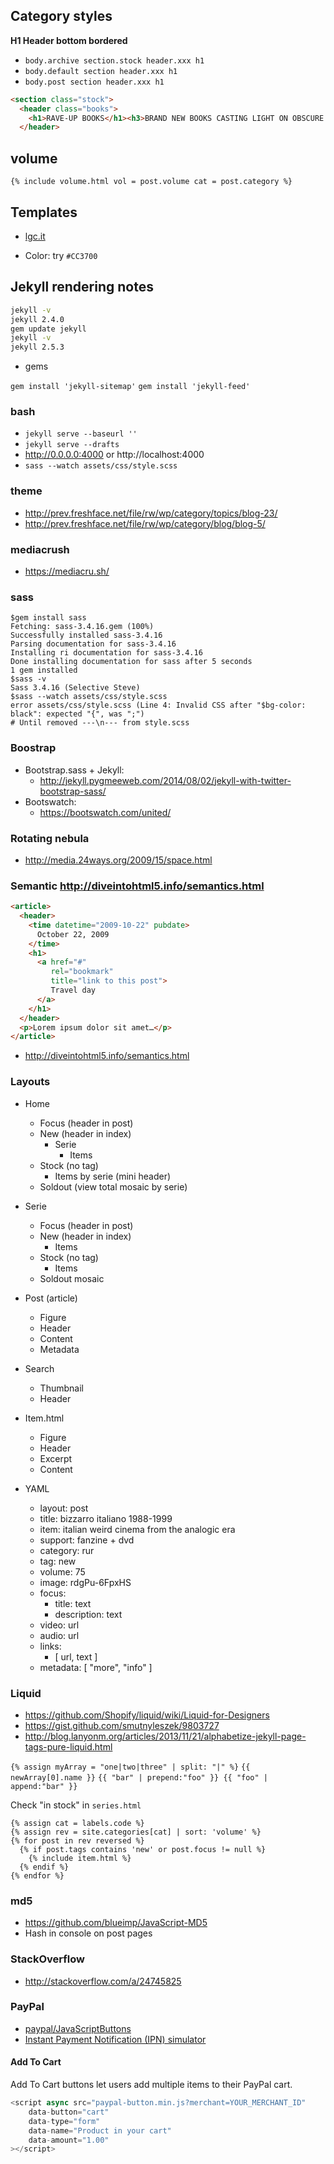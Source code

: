 ## Category styles

**H1 Header bottom bordered**

* `body.archive section.stock header.xxx h1`
* `body.default section header.xxx h1`
* `body.post section header.xxx h1`

```html
<section class="stock">
  <header class="books">
    <h1>RAVE-UP BOOKS</h1><h3>BRAND NEW BOOKS CASTING LIGHT ON OBSCURE AND RARE MUSIC!</h3>
  </header>
```

## volume

`{% include volume.html vol = post.volume cat = post.category %}`

## Templates

- [lgc.it](http://www.lgc.it/it/stampa/multimedia-cd-dvd-vinile/custodie-dischi-vinile)

- Color: try `#CC3700`

## Jekyll rendering notes

```bash
jekyll -v
jekyll 2.4.0
gem update jekyll
jekyll -v
jekyll 2.5.3
```

- gems

`gem install 'jekyll-sitemap'`
`gem install 'jekyll-feed'`

### bash
  - `jekyll serve --baseurl ''`
  - `jekyll serve --drafts`
  - http://0.0.0.0:4000 or http://localhost:4000
  - `sass --watch assets/css/style.scss`

### theme
- http://prev.freshface.net/file/rw/wp/category/topics/blog-23/
- http://prev.freshface.net/file/rw/wp/category/blog/blog-5/

### mediacrush
  - https://mediacru.sh/

### sass

```shell
$gem install sass
Fetching: sass-3.4.16.gem (100%)
Successfully installed sass-3.4.16
Parsing documentation for sass-3.4.16
Installing ri documentation for sass-3.4.16
Done installing documentation for sass after 5 seconds
1 gem installed
$sass -v
Sass 3.4.16 (Selective Steve)
$sass --watch assets/css/style.scss
error assets/css/style.scss (Line 4: Invalid CSS after "$bg-color: black": expected "{", was ";")
# Until removed ---\n--- from style.scss
```

### Boostrap
- Bootstrap.sass + Jekyll:
  - http://jekyll.pygmeeweb.com/2014/08/02/jekyll-with-twitter-bootstrap-sass/
- Bootswatch:
  - https://bootswatch.com/united/

### Rotating nebula
- http://media.24ways.org/2009/15/space.html

### Semantic http://diveintohtml5.info/semantics.html
```html
<article>
  <header>
    <time datetime="2009-10-22" pubdate>
      October 22, 2009
    </time>
    <h1>
      <a href="#"
         rel="bookmark"
         title="link to this post">
         Travel day
      </a>
    </h1>
  </header>
  <p>Lorem ipsum dolor sit amet…</p>
</article>
```
- http://diveintohtml5.info/semantics.html

### Layouts
- Home
  - Focus (header in post)
  - New (header in index)
    - Serie
      - Items
  - Stock (no tag)
    - Items by serie (mini header)
  - Soldout (view total mosaic by serie)

- Serie
  - Focus (header in post)
  - New (header in index)
      - Items
  - Stock (no tag)
    - Items
  - Soldout mosaic

- Post (article)
  - Figure
  - Header
  - Content
  - Metadata

- Search
  - Thumbnail
  - Header

- Item.html
  - Figure
  - Header
  - Excerpt
  - Content

- YAML
  - layout: post
  - title: bizzarro italiano 1988-1999
  - item: italian weird cinema from the analogic era
  - support: fanzine + dvd
  - category: rur
  - tag: new
  - volume: 75
  - image: rdgPu-6FpxHS
  - focus:
    - title: text
    - description: text
  - video: url
  - audio: url
  - links:
    - [ url, text ]
  - metadata: [ "more", "info" ]

### Liquid

- https://github.com/Shopify/liquid/wiki/Liquid-for-Designers
- https://gist.github.com/smutnyleszek/9803727
- http://blog.lanyonm.org/articles/2013/11/21/alphabetize-jekyll-page-tags-pure-liquid.html

`{% assign myArray = "one|two|three" | split: "|" %}`
`{{ newArray[0].name }}`
`{{ "bar" | prepend:"foo" }}
{{ "foo" | append:"bar" }}`

Check "in stock" in `series.html`

```liquid
{% assign cat = labels.code %}
{% assign rev = site.categories[cat] | sort: 'volume' %}
{% for post in rev reversed %}
  {% if post.tags contains 'new' or post.focus != null %}
    {% include item.html %}
  {% endif %}
{% endfor %}
```

### md5

- https://github.com/blueimp/JavaScript-MD5
- Hash in console on post pages

### StackOverflow

- http://stackoverflow.com/a/24745825

### PayPal

- [paypal/JavaScriptButtons](https://github.com/paypal/JavaScriptButtons)
- [Instant Payment Notification (IPN) simulator](https://developer.paypal.com/webapps/developer/applications/ipn_simulator)

#### Add To Cart

Add To Cart buttons let users add multiple items to their PayPal cart.

```javascript
<script async src="paypal-button.min.js?merchant=YOUR_MERCHANT_ID"
    data-button="cart"
    data-type="form"
    data-name="Product in your cart"
    data-amount="1.00"
></script>
```
